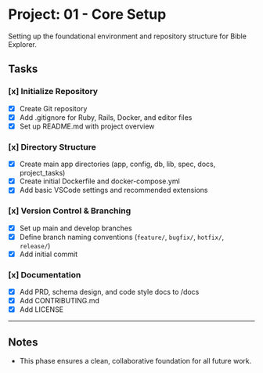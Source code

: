 # Project: 01 - Core Setup

Setting up the foundational environment and repository structure for Bible Explorer.

## Tasks

### [x] Initialize Repository
- [x] Create Git repository
- [x] Add .gitignore for Ruby, Rails, Docker, and editor files
- [x] Set up README.md with project overview

### [x] Directory Structure
- [x] Create main app directories (app, config, db, lib, spec, docs, project_tasks)
- [x] Create initial Dockerfile and docker-compose.yml
- [x] Add basic VSCode settings and recommended extensions

### [x] Version Control & Branching
- [x] Set up main and develop branches
- [x] Define branch naming conventions (`feature/`, `bugfix/`, `hotfix/`, `release/`)
- [x] Add initial commit

### [x] Documentation
- [x] Add PRD, schema design, and code style docs to /docs
- [x] Add CONTRIBUTING.md
- [x] Add LICENSE

---

## Notes
- This phase ensures a clean, collaborative foundation for all future work. 